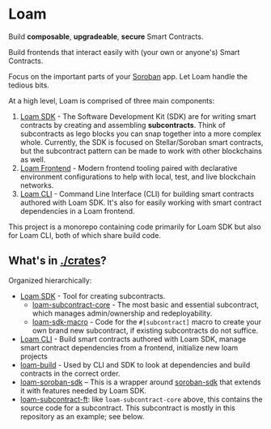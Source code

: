 # Loam

Build **composable**, **upgradeable**, **secure** Smart Contracts. 

Build frontends that interact easily with (your own or anyone's) Smart Contracts.

Focus on the important parts of your [Soroban](https://soroban.stellar.org/) app. Let Loam handle the tedious bits.

At a high level, Loam is comprised of three main components:

1. [Loam SDK](./crates/loam-sdk) - The Software Development Kit (SDK) are for writing smart contracts by creating and assembling **subcontracts**. Think of subcontracts as lego blocks you can snap together into a more complex whole. Currently, the SDK is focused on Stellar/Soroban smart contracts, but the subcontract pattern can be made to work with other blockchains as well.
2. [Loam Frontend](https://github.com/loambuild/frontend?tab=readme-ov-file#loam-dev) - Modern frontend tooling paired with declarative environment configurations to help with local, test, and live blockchain networks.
3. [Loam CLI](./crates/loam-cli) - Command Line Interface (CLI) for building smart contracts authored with Loam SDK. It's also for easily working with smart contract dependencies in a Loam frontend.

This project is a monorepo containing code primarily for Loam SDK but also for Loam CLI, both of which share build code.

## What's in [./crates](./crates)?

Organized hierarchically:

- [Loam SDK](crates/loam-sdk) - Tool for creating subcontracts.
  - [loam-subcontract-core](./crates/loam-subcontract-core) - The most basic and essential subcontract, which manages admin/ownership and redeployability.
  - [loam-sdk-macro](crates/loam-sdk-macro) - Code for the `#[subcontract]` macro to create your own brand new subcontract, if existing subcontracts do not suffice.
- [Loam CLI](crates/loam-cli) - Build smart contracts authored with Loam SDK, manage smart contract dependencies from a frontend, initialize new loam projects
- [loam-build](crates/loam-build) - Used by CLI and SDK to look at dependencies and build contracts in the correct order.
- [loam-soroban-sdk](./crates/loam-soroban-sdk) – This is a wrapper around [soroban-sdk]() that extends it with features needed by Loam SDK.
- [loam-subcontract-ft](./crates/loam-subcontract-ft): like `loam-subcontract-core` above, this contains the source code for a subcontract. This subcontract is mostly in this repository as an example; see below.

